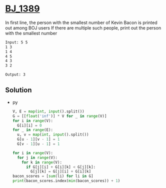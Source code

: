 # [BJ_1389](https://acmicpc.net/problem/1389)

In first line, the person with the smallest number of Kevin Bacon is printed out among BOJ users
If there are multiple such people, print out the person with the smallest number

```txt
Input: 5 5
1 3
1 4
4 5
4 3
3 2

Output: 3
```

## Solution

* py

  ```py
  V, E = map(int, input().split())
  G = [[float('inf')] * V for _ in range(V)]
  for i in range(V):
    G[i][i] = 0
  for _ in range(E):
    u, v = map(int, input().split())
    G[u - 1][v - 1] = 1
    G[v - 1][u - 1] = 1

  for i in range(V):
    for j in range(V):
      for k in range(V):
        if G[j][i] + G[i][k] < G[j][k]:
          G[j][k] = G[j][i] + G[i][k]
  bacon_scores = [sum(li) for li in G]
  print(bacon_scores.index(min(bacon_scores)) + 1)
  ```
